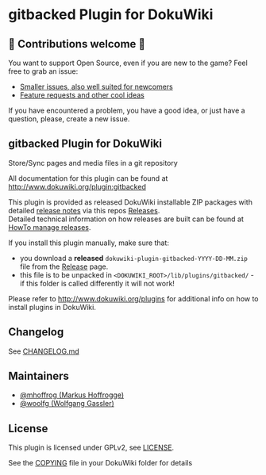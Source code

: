 # gitbacked Plugin for DokuWiki

## :green_heart: Contributions welcome :green_heart:

You want to support Open Source, even if you are new to the game?
Feel free to grab an issue:

- [Smaller issues, also well suited for newcomers](https://github.com/woolfg/dokuwiki-plugin-gitbacked/issues?q=is%3Aissue+is%3Aopen+label%3Acontributionwelcome)
- [Feature requests and other cool ideas](https://github.com/woolfg/dokuwiki-plugin-gitbacked/issues?q=is%3Aissue+is%3Aopen+label%3A%22feature+request%22)

If you have encountered a problem, you have a good idea, or just have a question, please, create a new issue.

## gitbacked Plugin for DokuWiki

Store/Sync pages and media files in a git repository

All documentation for this plugin can be found at
http://www.dokuwiki.org/plugin:gitbacked

This plugin is provided as released DokuWiki installable ZIP packages with detailed [release notes](https://github.com/woolfg/dokuwiki-plugin-gitbacked/blob/master/CHANGELOG.md)
via this repos [Releases](https://github.com/woolfg/dokuwiki-plugin-gitbacked/releases).  
Detailed technical information on how releases are built can be found at [HowTo manage releases](https://github.com/woolfg/dokuwiki-plugin-gitbacked/blob/master/.github/workflows/docs/HowTo_MANAGE_RELEASES.md).

If you install this plugin manually, make sure that:
- you download a **released** `dokuwiki-plugin-gitbacked-YYYY-DD-MM.zip` file
  from the [Release](https://github.com/woolfg/dokuwiki-plugin-gitbacked/releases) page.
- this file is to be unpacked in `<DOKUWIKI_ROOT>/lib/plugins/gitbacked/` - if this folder
  is called differently it will not work!

Please refer to http://www.dokuwiki.org/plugins for additional info
on how to install plugins in DokuWiki.

## Changelog

See [CHANGELOG.md](CHANGELOG.md)

## Maintainers

- [@mhoffrog (Markus Hoffrogge)](https://github.com/mhoffrog)
- [@woolfg (Wolfgang Gassler)](https://github.com/woolfg)

## License

This plugin is licensed under GPLv2, see [LICENSE](LICENSE).

See the [COPYING](https://github.com/splitbrain/dokuwiki/blob/master/COPYING) file in your DokuWiki folder for details
